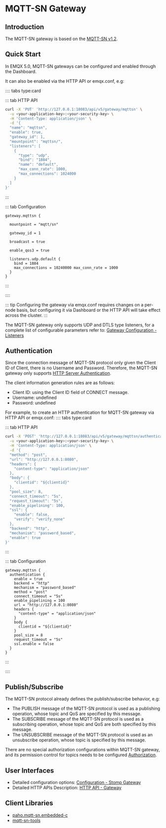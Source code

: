 # MQTT-SN Gateway

## Introduction

The MQTT-SN gateway is based on the [MQTT-SN v1.2](https://www.oasis-open.org/committees/download.php/66091/MQTT-SN_spec_v1.2.pdf).

## Quick Start

In EMQX 5.0, MQTT-SN gateways can be configured and enabled through the Dashboard.

It can also be enabled via the HTTP API or emqx.conf, e.g:

:::: tabs type:card

::: tab HTTP API

```bash
curl -X 'PUT' 'http://127.0.0.1:18083/api/v5/gateway/mqttsn' \
  -u <your-application-key>:<your-security-key> \
  -H 'Content-Type: application/json' \
  -d '{
  "name": "mqttsn",
  "enable": true,
  "gateway_id": 1,
  "mountpoint": "mqttsn/",
  "listeners": [
    {
      "type": "udp",
      "bind": "1884",
      "name": "default",
      "max_conn_rate": 1000,
      "max_connections": 1024000
    }
  ]
}'
```
:::

::: tab Configuration

```properties
gateway.mqttsn {

  mountpoint = "mqtt/sn"

  gateway_id = 1

  broadcast = true

  enable_qos3 = true

  listeners.udp.default {
    bind = 1884
    max_connections = 10240000 max_conn_rate = 1000
  }
}
```
:::

::::


::: tip
Configuring the gateway via emqx.conf requires changes on a per-node basis, but configuring it via Dashboard or the HTTP API will take effect across the cluster.
:::

The MQTT-SN gateway only supports UDP and DTLS type listeners, for a complete list of configurable parameters refer to: [Gateway Configuration - Listeners](../configuration/configuration-manual.md)

## Authentication

Since the connection message of MQTT-SN protocol only given the Client ID of Client, there is no Username and Password. Therefore, the MQTT-SN gateway only supports [HTTP Server Authentication](../access-control/authn/http.md).

The client information generation rules are as follows:
- Client ID: using the Client ID field of CONNECT message.
- Username: undefined
- Password: undefined

For example, to create an HTTP authentication for MQTT-SN gateway via HTTP API or emqx.conf:
:::: tabs type:card

::: tab HTTP API

```bash
curl -X 'POST' 'http://127.0.0.1:18083/api/v5/gateway/mqttsn/authentication' \
  -u <your-application-key>:<your-security-key> \
  -H 'Content-Type: application/json' \
  -d '{
  "method": "post",
  "url": "http://127.0.0.1:8080",
  "headers": {
    "content-type": "application/json"
  },
  "body": {
    "clientid": "${clientid}"
  },
  "pool_size": 8,
  "connect_timeout": "5s",
  "request_timeout": "5s",
  "enable_pipelining": 100,
  "ssl": {
    "enable": false,
    "verify": "verify_none"
  },
  "backend": "http",
  "mechanism": "password_based",
  "enable": true
}'
```
:::

::: tab Configuration

```properties
gateway.mqttsn {
  authentication {
    enable = true
    backend = "http"
    mechanism = "password_based"
    method = "post"
    connect_timeout = "5s"
    enable_pipelining = 100
    url = "http://127.0.0.1:8080"
    headers {
      "content-type" = "application/json"
    }
    body {
      clientid = "${clientid}"
    }
    pool_size = 8
    request_timeout = "5s"
    ssl.enable = false
  }
}
```
:::

::::


## Publish/Subscribe

The MQTT-SN protocol already defines the publish/subscribe behavior, e.g:
- The PUBLISH message of the MQTT-SN protocol is used as a publishing operation, whose topic and QoS are specified by this message.
- The SUBSCRIBE message of the MQTT-SN protocol is used as a subscribing operation, whose topic and QoS are both specified by this message.
- The UNSUBSCRIBE message of the MQTT-SN protocol is used as an unsubscribe operation, whose topic is specified by this message.

There are no special authorization configurations within MQTT-SN gateway, and its permission control for topics needs to be configured [Authorization](../access-control/authz/authz.md).

## User Interfaces

- Detailed configuration options: [Configuration - Stomp Gateway](../configuration/configuration-manual.md)
- Detailed HTTP APIs Description: [HTTP API - Gateway](../admin/api.md)

## Client Libraries

- [paho.mqtt-sn.embedded-c](https://github.com/eclipse/paho.mqtt-sn.embedded-c)
- [mqtt-sn-tools](https://github.com/njh/mqtt-sn-tools)
